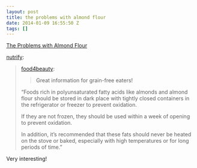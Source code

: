 ```yaml
---
layout: post
title: the problems with almond flour
date: 2014-01-09 16:55:50 Z
tags: []
---
```

[The Problems with Almond Flour](http://www.primallyinspired.com/problems-almond-flour/)

[nutrify](http://nutrify.tumblr.com/post/72768562238/the-problems-with-almond-flour-primally-inspired):

> [food4beauty](http://food4beauty.tumblr.com/post/70558386004/the-problems-with-almond-flour-primally-inspired):
> 
> > Great information for grain-free eaters!
> 
> “Foods rich in polyunsaturated fatty acids like almonds and almond flour should be stored in dark place with tightly closed containers in the refrigerator or freezer to prevent oxidation.
> 
> If they are not frozen, they should be used within a week of opening to prevent oxidation.
> 
> In addition, it’s recommended that these fats should never be heated on the stove or baked, especially with high temperatures or for long periods of time.”

Very interesting!

